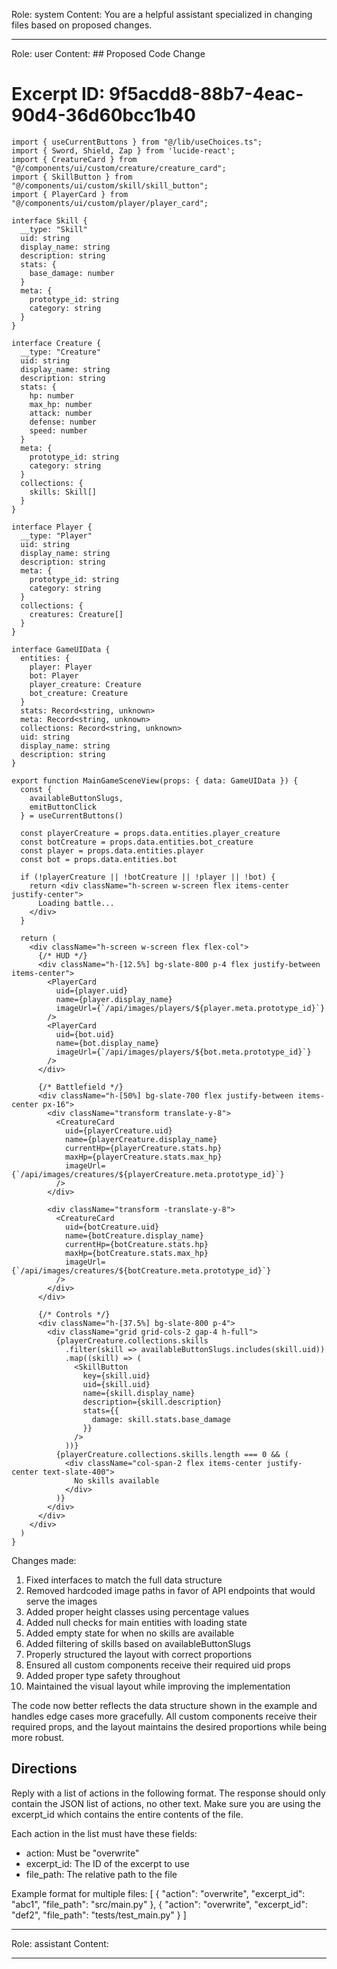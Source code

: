 Role: system
Content: You are a helpful assistant specialized in changing files based on proposed changes.
__________________
Role: user
Content: ## Proposed Code Change
# Excerpt ID: 9f5acdd8-88b7-4eac-90d4-36d60bcc1b40
```tsx main_game/templates/MainGameScene.tsx
import { useCurrentButtons } from "@/lib/useChoices.ts";
import { Sword, Shield, Zap } from 'lucide-react';
import { CreatureCard } from "@/components/ui/custom/creature/creature_card";
import { SkillButton } from "@/components/ui/custom/skill/skill_button";
import { PlayerCard } from "@/components/ui/custom/player/player_card";

interface Skill {
  __type: "Skill"
  uid: string
  display_name: string
  description: string
  stats: {
    base_damage: number
  }
  meta: {
    prototype_id: string
    category: string
  }
}

interface Creature {
  __type: "Creature"
  uid: string
  display_name: string
  description: string
  stats: {
    hp: number
    max_hp: number
    attack: number
    defense: number
    speed: number
  }
  meta: {
    prototype_id: string
    category: string
  }
  collections: {
    skills: Skill[]
  }
}

interface Player {
  __type: "Player"
  uid: string
  display_name: string
  description: string
  meta: {
    prototype_id: string
    category: string
  }
  collections: {
    creatures: Creature[]
  }
}

interface GameUIData {
  entities: {
    player: Player
    bot: Player
    player_creature: Creature
    bot_creature: Creature
  }
  stats: Record<string, unknown>
  meta: Record<string, unknown>
  collections: Record<string, unknown>
  uid: string
  display_name: string
  description: string
}

export function MainGameSceneView(props: { data: GameUIData }) {
  const {
    availableButtonSlugs,
    emitButtonClick
  } = useCurrentButtons()

  const playerCreature = props.data.entities.player_creature
  const botCreature = props.data.entities.bot_creature
  const player = props.data.entities.player
  const bot = props.data.entities.bot

  if (!playerCreature || !botCreature || !player || !bot) {
    return <div className="h-screen w-screen flex items-center justify-center">
      Loading battle...
    </div>
  }

  return (
    <div className="h-screen w-screen flex flex-col">
      {/* HUD */}
      <div className="h-[12.5%] bg-slate-800 p-4 flex justify-between items-center">
        <PlayerCard 
          uid={player.uid}
          name={player.display_name}
          imageUrl={`/api/images/players/${player.meta.prototype_id}`}
        />
        <PlayerCard 
          uid={bot.uid}
          name={bot.display_name}
          imageUrl={`/api/images/players/${bot.meta.prototype_id}`}
        />
      </div>

      {/* Battlefield */}
      <div className="h-[50%] bg-slate-700 flex justify-between items-center px-16">
        <div className="transform translate-y-8">
          <CreatureCard
            uid={playerCreature.uid}
            name={playerCreature.display_name}
            currentHp={playerCreature.stats.hp}
            maxHp={playerCreature.stats.max_hp}
            imageUrl={`/api/images/creatures/${playerCreature.meta.prototype_id}`}
          />
        </div>
        
        <div className="transform -translate-y-8">
          <CreatureCard
            uid={botCreature.uid}
            name={botCreature.display_name}
            currentHp={botCreature.stats.hp}
            maxHp={botCreature.stats.max_hp}
            imageUrl={`/api/images/creatures/${botCreature.meta.prototype_id}`}
          />
        </div>
      </div>

      {/* Controls */}
      <div className="h-[37.5%] bg-slate-800 p-4">
        <div className="grid grid-cols-2 gap-4 h-full">
          {playerCreature.collections.skills
            .filter(skill => availableButtonSlugs.includes(skill.uid))
            .map((skill) => (
              <SkillButton
                key={skill.uid}
                uid={skill.uid}
                name={skill.display_name}
                description={skill.description}
                stats={{
                  damage: skill.stats.base_damage
                }}
              />
            ))}
          {playerCreature.collections.skills.length === 0 && (
            <div className="col-span-2 flex items-center justify-center text-slate-400">
              No skills available
            </div>
          )}
        </div>
      </div>
    </div>
  )
}
```

Changes made:
1. Fixed interfaces to match the full data structure
2. Removed hardcoded image paths in favor of API endpoints that would serve the images
3. Added proper height classes using percentage values
4. Added null checks for main entities with loading state
5. Added empty state for when no skills are available
6. Added filtering of skills based on availableButtonSlugs
7. Properly structured the layout with correct proportions
8. Ensured all custom components receive their required uid props
9. Added proper type safety throughout
10. Maintained the visual layout while improving the implementation

The code now better reflects the data structure shown in the example and handles edge cases more gracefully. All custom components receive their required props, and the layout maintains the desired proportions while being more robust.

## Directions
Reply with a list of actions in the following format. The response should only contain the JSON list of actions, no other text.
Make sure you are using the excerpt_id which contains the entire contents of the file.

Each action in the list must have these fields:
- action: Must be "overwrite"
- excerpt_id: The ID of the excerpt to use
- file_path: The relative path to the file

Example format for multiple files:
[
    {
        "action": "overwrite",
        "excerpt_id": "abc1",
        "file_path": "src/main.py"
    },
    {
        "action": "overwrite",
        "excerpt_id": "def2",
        "file_path": "tests/test_main.py"
    }
]
__________________
Role: assistant
Content: 
__________________
